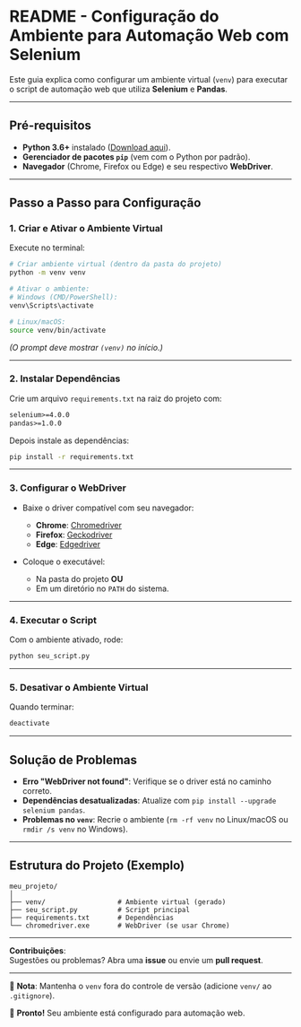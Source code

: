 # **README - Configuração do Ambiente para Automação Web com Selenium**  

Este guia explica como configurar um ambiente virtual (`venv`) para executar o script de automação web que utiliza **Selenium** e **Pandas**.  

---

## **Pré-requisitos**  
- **Python 3.6+** instalado ([Download aqui](https://www.python.org/downloads/)).  
- **Gerenciador de pacotes `pip`** (vem com o Python por padrão).  
- **Navegador** (Chrome, Firefox ou Edge) e seu respectivo **WebDriver**.  

---

## **Passo a Passo para Configuração**  

### **1. Criar e Ativar o Ambiente Virtual**  
Execute no terminal:  

```bash
# Criar ambiente virtual (dentro da pasta do projeto)
python -m venv venv

# Ativar o ambiente:
# Windows (CMD/PowerShell):
venv\Scripts\activate

# Linux/macOS:
source venv/bin/activate
```
*(O prompt deve mostrar `(venv)` no início.)*  

---

### **2. Instalar Dependências**  
Crie um arquivo `requirements.txt` na raiz do projeto com:  

```txt
selenium>=4.0.0
pandas>=1.0.0
```  

Depois instale as dependências:  

```bash
pip install -r requirements.txt
```

---

### **3. Configurar o WebDriver**  
- Baixe o driver compatível com seu navegador:  
  - **Chrome**: [Chromedriver](https://sites.google.com/chromium.org/driver/)  
  - **Firefox**: [Geckodriver](https://github.com/mozilla/geckodriver)  
  - **Edge**: [Edgedriver](https://developer.microsoft.com/en-us/microsoft-edge/tools/webdriver/)  

- Coloque o executável:  
  - Na pasta do projeto **OU**  
  - Em um diretório no `PATH` do sistema.  

---

### **4. Executar o Script**  
Com o ambiente ativado, rode:  

```bash
python seu_script.py
```

---

### **5. Desativar o Ambiente Virtual**  
Quando terminar:  

```bash
deactivate
```

---

## **Solução de Problemas**  
- **Erro "WebDriver not found"**: Verifique se o driver está no caminho correto.  
- **Dependências desatualizadas**: Atualize com `pip install --upgrade selenium pandas`.  
- **Problemas no `venv`**: Recrie o ambiente (`rm -rf venv` no Linux/macOS ou `rmdir /s venv` no Windows).  

---

## **Estrutura do Projeto (Exemplo)**  
```
meu_projeto/  
│  
├── venv/                  # Ambiente virtual (gerado)  
├── seu_script.py          # Script principal  
├── requirements.txt       # Dependências  
└── chromedriver.exe       # WebDriver (se usar Chrome)  
```

---

**Contribuições**:  
Sugestões ou problemas? Abra uma **issue** ou envie um **pull request**.  

--- 

🔹 **Nota**: Mantenha o `venv` fora do controle de versão (adicione `venv/` ao `.gitignore`).  

📌 **Pronto!** Seu ambiente está configurado para automação web.
